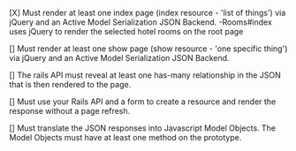 [X] Must render at least one index page (index resource - 'list of things') via jQuery and an Active Model Serialization JSON Backend.
  -Rooms#index uses jQuery to render the selected hotel rooms on the root page

[] Must render at least one show page (show resource - 'one specific thing') via jQuery and an Active Model Serialization JSON Backend.


[] The rails API must reveal at least one has-many relationship in the JSON that is then rendered to the page.


[] Must use your Rails API and a form to create a resource and render the response without a page refresh.


[] Must translate the JSON responses into Javascript Model Objects. The Model Objects must have at least one method on the prototype.
